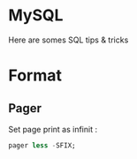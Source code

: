 # MySQL
Here are somes SQL tips & tricks

Format
======

Pager
-----
Set page print as infinit :
```SQL
pager less -SFIX;
```

